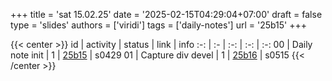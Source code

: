 +++
title = 'sat 15.02.25'
date = '2025-02-15T04:29:04+07:00'
draft = false
type = 'slides'
authors = ['viridi']
tags = ['daily-notes']
url = '25b15'
+++

{{< center >}}
id | activity | status | link | info
:-: | :- | :-: | :-: | :-:
00 | Daily note init   | 1 | [25b15](/rusn/25b15) | s0429
01 | Capture div devel | 1 | [25b16](/rusn/25b16) | s0515
{{< /center >}}
